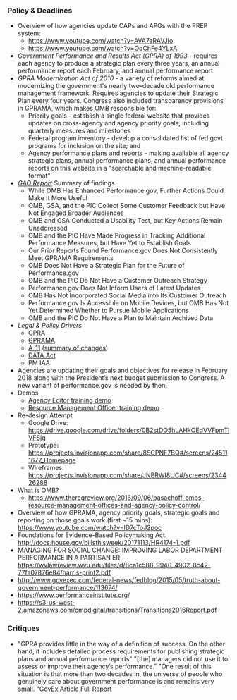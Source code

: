 ### Policy & Deadlines
- Overview of how agencies update CAPs and APGs with the PREP system:
	- https://www.youtube.com/watch?v=AVA7aRAVJIo
	- https://www.youtube.com/watch?v=OqChFe4YLxA
- *Government Performance and Results Act (GPRA) of 1993* - requires each agency to produce a strategic plan every three years, an annual performance report each February, and annual performance report. 
- *GPRA Modernization Act of 2010* - a variety of reforms aimed at modernizing the government's nearly two-decade old performance management framework. Requires agencies to update their Strategic Plan every four years. Congress also included transparency provisions in GPRAMA, which makes OMB responsible for: 
	- Priority goals - establish a single federal website that provides updates on cross-agency and agency priority goals, including quarterly measures and milestones
	- Federal program inventory - develop a consolidated list of fed govt programs for inclusion on the site; and
	- Agency performance plans and reports - making available all agency strategic plans, annual performance plans, and annual performance reports on this website in a "searchable and machine-readable format"
- *[GAO Report](http://www.gao.gov/assets/680/679395.pdf)* Summary of findings
	- While OMB Has Enhanced Performance.gov, Further Actions Could Make It More Useful
	- OMB, GSA, and the PIC Collect Some Customer Feedback but Have Not Engaged Broader Audiences
	- OMB and GSA Conducted a Usability Test, but Key Actions Remain Unaddressed
	- OMB and the PIC Have Made Progress in Tracking Additional Performance Measures, but Have Yet to Establish Goals
	- Our Prior Reports Found Performance.gov Does Not Consistently Meet GPRAMA Requirements
	- OMB Does Not Have a Strategic Plan for the Future of Performance.gov
	- OMB and the PIC Do Not Have a Customer Outreach Strategy
	- Performance.gov Does Not Inform Users of Latest Updates
	- OMB Has Not Incorporated Social Media into Its Customer Outreach
	- Performance.gov Is Accessible on Mobile Devices, but OMB Has Not Yet Determined Whether to Pursue Mobile Applications
	- OMB and the PIC Do Not Have a Plan to Maintain Archived Data
- *Legal & Policy Drivers*
	- [GPRA](https://www.congress.gov/bill/103rd-congress/senate-bill/20)
	- [GPRAMA](https://www.congress.gov/bill/111th-congress/house-bill/2142/text)
	- [A-11](https://www.whitehouse.gov/sites/whitehouse.gov/files/omb/assets/a11_current_year/a11_2017/part6_executive_summary.pdf) ([summary of changes](https://www.whitehouse.gov/sites/whitehouse.gov/files/omb/assets/a11_current_year/a11_2017/summary.pdf))
	- [DATA Act](https://www.congress.gov/bill/113th-congress/senate-bill/994)
	- PM IAA
- Agencies are updating their goals and objectives for release in February 2018 along with the President’s next budget submission to Congress. A new variant of performance.gov is needed by then. 
- Demos
	- [Agency Editor training demo](https://www.youtube.com/watch?v=AVA7aRAVJIo)
	- [Resource Management Officer training demo](https://www.youtube.com/watch?v=OqChFe4YLxA)
- Re-design Attempt
	- Google Drive: https://drive.google.com/drive/folders/0B2stDO5hLAHkOEdVVFpmTlVFSjg
	- Prototype: https://projects.invisionapp.com/share/8SCPNF7BQ#/screens/245111677_Homepage
	- Wireframes: https://projects.invisionapp.com/share/JNBRWI8UC#/screens/234426288
- What is OMB?	
	- https://www.theregreview.org/2016/09/06/pasachoff-ombs-resource-management-offices-and-agency-policy-control/
- Overview of how GPRAMA, agency priority goals, strategic goals and reporting on those goals work (first ~15 mins): https://www.youtube.com/watch?v=ID7cToJ2poc
-  Foundations for Evidence-Based Policymaking Act. http://docs.house.gov/billsthisweek/20171113/HR4174-1.pdf
- MANAGING FOR SOCIAL CHANGE: IMPROVING LABOR DEPARTMENT PERFORMANCE IN A PARTISAN ER https://wvlawreview.wvu.edu/files/d/8ca1c588-9940-4902-8c42-77fa07876e84/harris-print2.pdf
- http://www.govexec.com/federal-news/fedblog/2015/05/truth-about-government-performance/113674/ 
- https://www.performanceinstitute.org/
- https://s3-us-west-2.amazonaws.com/cmpdigital/transitions/Transitions2016Report.pdf

### Critiques 
- "GPRA provides little in the way of a definition of success. On the other hand, it includes detailed process requirements for publishing strategic plans and annual performance reports" "[the] managers did not use it to assess or improve their agency’s performance." "One result of this situation is that more than two decades in, the universe of people who genuinely care about government performance is and remains very small. "[GovEx Article](http://www.govexec.com/federal-news/fedblog/2015/05/truth-about-government-performance/113674/) [Full Report](https://wvlawreview.wvu.edu/files/d/8ca1c588-9940-4902-8c42-77fa07876e84/harris-print2.pdf)



